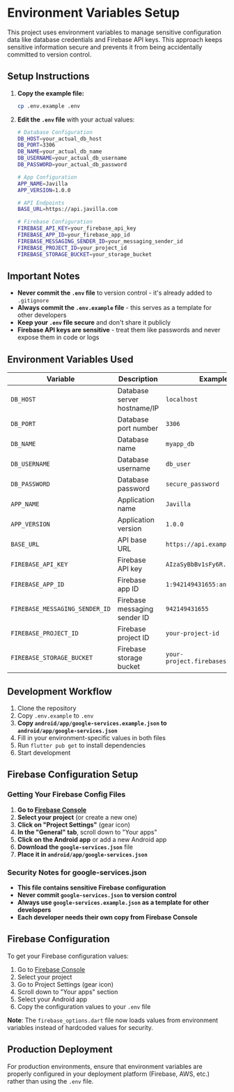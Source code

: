 # Environment Variables Setup

This project uses environment variables to manage sensitive configuration data like database credentials and Firebase API keys. This approach keeps sensitive information secure and prevents it from being accidentally committed to version control.

## Setup Instructions

1. **Copy the example file:**

   ```bash
   cp .env.example .env
   ```

2. **Edit the `.env` file** with your actual values:

   ```bash
   # Database Configuration
   DB_HOST=your_actual_db_host
   DB_PORT=3306
   DB_NAME=your_actual_db_name
   DB_USERNAME=your_actual_db_username
   DB_PASSWORD=your_actual_db_password

   # App Configuration
   APP_NAME=Javilla
   APP_VERSION=1.0.0

   # API Endpoints
   BASE_URL=https://api.javilla.com

   # Firebase Configuration
   FIREBASE_API_KEY=your_firebase_api_key
   FIREBASE_APP_ID=your_firebase_app_id
   FIREBASE_MESSAGING_SENDER_ID=your_messaging_sender_id
   FIREBASE_PROJECT_ID=your_project_id
   FIREBASE_STORAGE_BUCKET=your_storage_bucket
   ```

## Important Notes

- **Never commit the `.env` file** to version control - it's already added to `.gitignore`
- **Always commit the `.env.example` file** - this serves as a template for other developers
- **Keep your `.env` file secure** and don't share it publicly
- **Firebase API keys are sensitive** - treat them like passwords and never expose them in code or logs

## Environment Variables Used

| Variable | Description | Example |
|----------|-------------|---------|
| `DB_HOST` | Database server hostname/IP | `localhost` |
| `DB_PORT` | Database port number | `3306` |
| `DB_NAME` | Database name | `myapp_db` |
| `DB_USERNAME` | Database username | `db_user` |
| `DB_PASSWORD` | Database password | `secure_password` |
| `APP_NAME` | Application name | `Javilla` |
| `APP_VERSION` | Application version | `1.0.0` |
| `BASE_URL` | API base URL | `https://api.example.com` |
| `FIREBASE_API_KEY` | Firebase API key | `AIzaSyBbBv1sFy6R...` |
| `FIREBASE_APP_ID` | Firebase app ID | `1:942149431655:android:...` |
| `FIREBASE_MESSAGING_SENDER_ID` | Firebase messaging sender ID | `942149431655` |
| `FIREBASE_PROJECT_ID` | Firebase project ID | `your-project-id` |
| `FIREBASE_STORAGE_BUCKET` | Firebase storage bucket | `your-project.firebasestorage.app` |

## Development Workflow

1. Clone the repository
2. Copy `.env.example` to `.env`
3. **Copy `android/app/google-services.example.json` to `android/app/google-services.json`**
4. Fill in your environment-specific values in both files
5. Run `flutter pub get` to install dependencies
6. Start development

## Firebase Configuration Setup

### Getting Your Firebase Config Files

1. **Go to [Firebase Console](https://console.firebase.google.com/)**
2. **Select your project** (or create a new one)
3. **Click on "Project Settings"** (gear icon)
4. **In the "General" tab**, scroll down to "Your apps"
5. **Click on the Android app** or add a new Android app
6. **Download the `google-services.json`** file
7. **Place it in `android/app/google-services.json`**

### Security Notes for google-services.json

- **This file contains sensitive Firebase configuration**
- **Never commit `google-services.json` to version control**
- **Always use `google-services.example.json` as a template for other developers**
- **Each developer needs their own copy from Firebase Console**

## Firebase Configuration

To get your Firebase configuration values:
1. Go to [Firebase Console](https://console.firebase.google.com/)
2. Select your project
3. Go to Project Settings (gear icon)
4. Scroll down to "Your apps" section
5. Select your Android app
6. Copy the configuration values to your `.env` file

**Note**: The `firebase_options.dart` file now loads values from environment variables instead of hardcoded values for security.

## Production Deployment

For production environments, ensure that environment variables are properly configured in your deployment platform (Firebase, AWS, etc.) rather than using the `.env` file.
